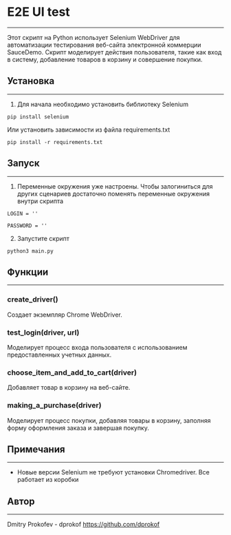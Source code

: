 # E2E UI test #
___

Этот скрипт на Python использует Selenium WebDriver для автоматизации тестирования веб-сайта электронной коммерции SauceDemo. Скрипт моделирует действия пользователя, такие как вход в систему, добавление товаров в корзину и совершение покупки.

## Установка ## 
___

1. Для начала необходимо установить библиотеку Selenium

````
pip install selenium 
````
Или установить зависимости из файла requirements.txt
````
pip install -r requirements.txt
````
## Запуск ##
___

1. Переменные окружения уже настроены. 
Чтобы залогиниться для других сценариев достаточно поменять переменные окружения внутри скрипта
````
LOGIN = ''

PASSWORD = ''
````
2. Запустите скрипт
````
python3 main.py
````
## Функции ##
___
### create_driver() ###

Создает экземпляр Chrome WebDriver.

### test_login(driver, url) ###

Моделирует процесс входа пользователя с использованием предоставленных учетных данных.

### choose_item_and_add_to_cart(driver) ###

Добавляет товар в корзину на веб-сайте.

### making_a_purchase(driver) ###

Моделирует процесс покупки, добавляя товары в корзину, заполняя форму оформления заказа и завершая покупку.

## Примечания ##
___

* Новые версии Selenium не требуют установки Chromedriver. Все работает из коробки


## Автор ##
___

Dmitry Prokofev - dprokof  https://github.com/dprokof